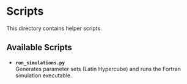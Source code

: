 # Scripts

This directory contains helper scripts.

## Available Scripts

- **`run_simulations.py`**  
  Generates parameter sets (Latin Hypercube) and runs the Fortran simulation executable.